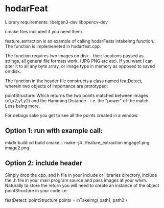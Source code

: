 # hodarFeat

Library requirements:
libeigen3-dev
libopencv-dev

cmake files included if you need them.

feature_extraction is an example of calling hodarFeats intakeImg function. The function is implemeneted in hodarfeat.cpp.

The function requires two images on disk - their locations passed as strings, all general file formats work. (JPG PNG etc etc).
If you want I can alter it to all any byte array, or image type in memory as opposed to saved on disk.

The function in the header file constructs a class named featDetect, wherein two objects of importance are prototyped:

pointStructure: Which returns the two points matched between images (x1,x2,y1,y2)
and the Hamming Distance  - i.e. the "power" of the match. Less being more.

For debugs sake you get to see all the points created in a window.



## Option 1: run with example call:

mkdir build
cd build
cmake ..
make -j4
./feature_extraction imgage1.png image2.png

## Option 2: include header

Simply drop the cpp, and h file in your include or libraries directory, include the .h file in your main program source and pass images at your whim. Naturally to store the
return you will need to create an instance of the object pointStructure in your code i.e: 

featDetect::pointStructure points = inTakeImg( path1, path2 )







